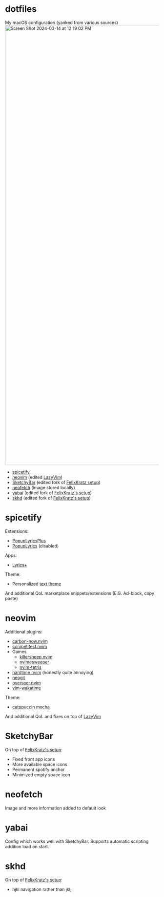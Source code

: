 # dotfiles
My macOS configuration (yanked from various sources)
<img width="1440" alt="Screen Shot 2024-03-14 at 12 19 02 PM" src="https://github.com/Patrick-orz/dotfiles/assets/132706084/1c50e40a-33e2-42f4-b2f0-e0d384cb8925">

- [spicetify](https://github.com/spicetify/spicetify-cli)
- [neovim](https://github.com/neovim/neovim) (edited [LazyVim](https://github.com/LazyVim/LazyVim))
- [SketchyBar](https://github.com/FelixKratz/SketchyBar) (edited fork of [FelixKratz setup](https://github.com/FelixKratz/dotfiles/tree/master/.config/sketchybar))
- [neofetch](https://github.com/dylanaraps/neofetch) (image stored locally)
- [yabai](https://github.com/koekeishiya/yabai) (edited fork of [FelixKratz's setup](https://github.com/FelixKratz/dotfiles/tree/master/.config/yabai))
- [skhd](https://github.com/koekeishiya/skhd) (edited fork of [FelixKratz's setup](https://github.com/FelixKratz/dotfiles/tree/master/.config/skhd))

# spicetify
Extensions:
- [PopupLyricsPlus](https://github.com/Patrick-orz/PopupLyrics-Plus)
- [PopupLyrics](https://github.com/spicetify/spicetify-cli/blob/master/Extensions/popupLyrics.js) (disabled)

Apps:
- [Lyrics+](https://github.com/spicetify/spicetify-cli/tree/master/CustomApps/lyrics-plus)

Theme:
- Personalized [text theme](https://github.com/spicetify/spicetify-themes/tree/master/text)

And additional QoL marketplace snippets/extensions (E.G. Ad-block, copy paste)
# neovim
Additional plugins:
- [carbon-now.nvim](https://github.com/ellisonleao/carbon-now.nvim)
- [competitest.nvim](https://github.com/xeluxee/competitest.nvim)
- Games
  - [killersheep.nvim](https://github.com/seandewar/killersheep.nvim)
  - [nvimesweeper](https://github.com/seandewar/nvimesweeper)
  - [nvim-tetris](https://github.com/alec-gibson/nvim-tetris)
- [hardtime.nvim](https://github.com/m4xshen/hardtime.nvim) (honestly quite annoying)
- [neogit](https://github.com/NeogitOrg/neogit)
- [overseer.nvim](https://github.com/stevearc/overseer.nvim)
- [vim-wakatime](https://github.com/wakatime/vim-wakatime)

Theme:
- [catppuccin mocha](https://github.com/catppuccin/nvim)

And additional QoL and fixes on top of [LazyVim](https://github.com/LazyVim/LazyVim)

# SketchyBar
On top of [FelixKratz's setup](https://github.com/FelixKratz/dotfiles/tree/master/.config/sketchybar):
- Fixed front app icons
- More available space icons
- Permanent spotify anchor
- Minimized empty space icon

# neofetch
Image and more information added to default look

# yabai
Config which works well with SketchyBar. Supports automatic scripting addition load on start.

# skhd
On top of [FelixKratz's setup](https://github.com/FelixKratz/dotfiles/tree/master/.config/skhd):
- hjkl navigation rather than jkl;

